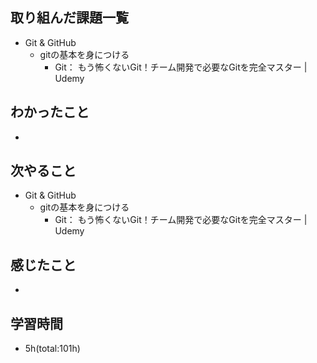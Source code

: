 ## 取り組んだ課題一覧
- Git & GitHub
    - gitの基本を身につける
        - Git： もう怖くないGit！チーム開発で必要なGitを完全マスター | Udemy

## わかったこと
- 

## 次やること
- Git & GitHub
    - gitの基本を身につける
        - Git： もう怖くないGit！チーム開発で必要なGitを完全マスター | Udemy

## 感じたこと
- 

## 学習時間
- 5h(total:101h)
